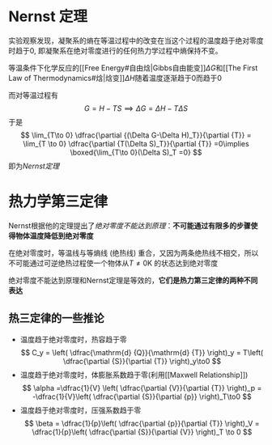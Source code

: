 # Nernst 定理
实验观察发现，凝聚系的熵在等温过程中的改变在当这个过程的温度趋于绝对零度时趋于$0$, 即凝聚系在绝对零度进行的任何热力学过程中熵保持不变。

等温条件下化学反应的[[Free Energy#自由焓|Gibbs自由能变]]$\Delta G$和[[The First Law of Thermodynamics#焓|焓变]]$\Delta H$随着温度逐渐趋于$0$而趋于$0$

而对等温过程有
$$
G = H -TS\implies \Delta G = \Delta H - T \Delta S
$$
于是
$$
\lim_{T\to 0} \dfrac{\partial {(\Delta G-\Delta H)_T}}{\partial {T}} = \lim_{T \to 0} \dfrac{\partial {T(\Delta S)_T}}{\partial {T}} =0\implies \boxed{\lim_{T\to 0}(\Delta S)_T =0}
$$
即为*Nernst定理*

# 热力学第三定律
Nernst根据他的定理提出了*绝对零度不能达到原理*：**不可能通过有限多的步骤使得物体温度降低到绝对零度**

在绝对零度时，等温线与等熵线 (绝热线) 重合，又因为两条绝热线不相交，所以不可能通过可逆绝热过程使一个物体从$T≠ 0 \mathrm{K}$ 的状态达到绝对零度

绝对零度不能达到原理和Nernst定理是等效的，**它们是热力第三定律的两种不同表达**

## 热三定律的一些推论
- 温度趋于绝对零度时，热容趋于零
$$
C_y = \left( \dfrac{\mathrm{d} {Q}}{\mathrm{d} {T}} \right)_y = T\left( \dfrac{\partial {S}}{\partial {T}} \right)_y\to0  
$$
- 温度趋于绝对零度时，体膨胀系数趋于零(利用[[Maxwell Relationship]])
$$
\alpha =\dfrac{1}{V} \left( \dfrac{\partial {V}}{\partial {T}} \right)_p = -\dfrac{1}{V}\left( \dfrac{\partial {S}}{\partial {p}} \right)_T\to0  
$$
- 温度趋于绝对零度时，压强系数趋于零 
$$
\beta = \dfrac{1}{p}\left( \dfrac{\partial {p}}{\partial {T}} \right)_V = \dfrac{1}{p}\left( \dfrac{\partial {S}}{\partial {V}} \right)_T \to 0  
$$